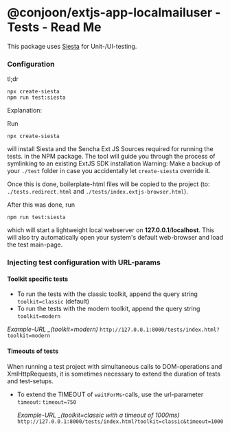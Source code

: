 # @conjoon/extjs-app-localmailuser - Tests - Read Me

This package uses [Siesta](http://bryntum.com) for Unit-/UI-testing.

### Configuration

tl;dr
```
npx create-siesta
npm run test:siesta
```

Explanation:

Run
```
npx create-siesta
```
will install Siesta and the Sencha Ext JS Sources required for running the tests.
in the NPM package. The tool will guide you through the process of symlinking to an existing ExtJS SDK installation
Warning:
Make a backup of your `./test` folder in case you accidentally let `create-siesta` override it.

Once this is done, boilerplate-html
files will be copied to the project (to: `./tests.redirect.html` and `./tests/index.extjs-browser.html`).

After this was done, run
```
npm run test:siesta
```
which will start a lightweight local webserver on **127.0.0.1**/**localhost**. This will also try
automatically open your system's default web-browser and load the test main-page.

### Injecting test configuration with URL-params

#### Toolkit specific tests
* To run the tests with the classic toolkit, append the query string `toolkit=classic` (default)
* To run the tests with the modern toolkit, append the query string `toolkit=modern`

*Example-URL _(toolkit=modern)*
`http://127.0.0.1:8000/tests/index.html?toolkit=modern`


#### Timeouts of tests
When running a test project with simultaneous calls to DOM-operations and XmlHttpRequests, it is sometimes
necessary to extend the duration of tests and test-setups.
* To extend the TIMEOUT of ```waitForMs```-calls, use the url-parameter ```timeout```: `timeout=750`

  *Example-URL _(toolkit=classic with a timeout of 1000ms)*
  `http://127.0.0.1:8000/tests/index.html?toolkit=classic&timeout=1000`
